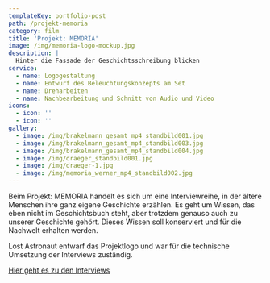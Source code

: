 ```yaml
---
templateKey: portfolio-post
path: /projekt-memoria
category: film
title: 'Projekt: MEMORIA'
image: /img/memoria-logo-mockup.jpg
description: |
  Hinter die Fassade der Geschichtsschreibung blicken
service:
  - name: Logogestaltung
  - name: Entwurf des Beleuchtungskonzepts am Set
  - name: Dreharbeiten
  - name: Nachbearbeitung und Schnitt von Audio und Video
icons:
  - icon: ''
  - icon: ''
gallery:
  - image: /img/brakelmann_gesamt_mp4_standbild001.jpg
  - image: /img/brakelmann_gesamt_mp4_standbild003.jpg
  - image: /img/brakelmann_gesamt_mp4_standbild004.jpg
  - image: /img/draeger_standbild001.jpg
  - image: /img/draeger-1.jpg
  - image: /img/memoria_werner_mp4_standbild002.jpg
---
```

Beim Projekt: MEMORIA handelt es sich um eine Interviewreihe, in der ältere Menschen ihre ganz eigene Geschichte erzählen. Es geht um Wissen, das eben nicht im Geschichtsbuch steht, aber trotzdem genauso auch zu unserer Geschichte gehört. Dieses Wissen soll konserviert und für die Nachwelt erhalten werden. 

Lost Astronaut entwarf das Projektlogo und war für die technische Umsetzung der Interviews zuständig.

[Hier geht es zu den Interviews](https://www.youtube.com/channel/UCJp5evplNHvly-puLyLlXjg)
